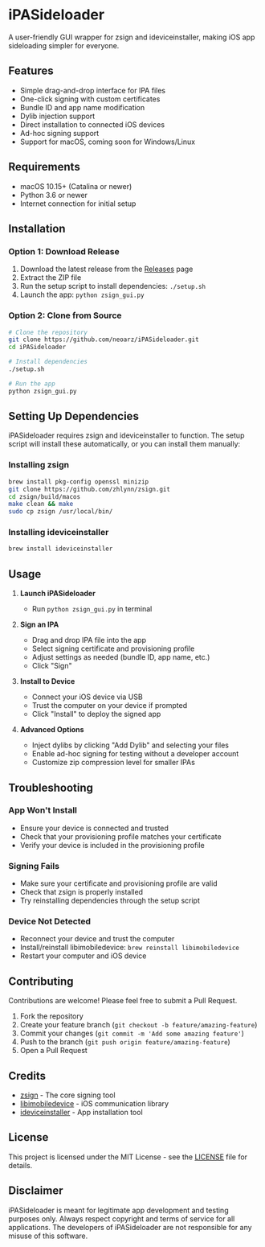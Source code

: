 # iPASideloader

A user-friendly GUI wrapper for zsign and ideviceinstaller, making iOS app sideloading simpler for everyone.

## Features

- Simple drag-and-drop interface for IPA files
- One-click signing with custom certificates
- Bundle ID and app name modification
- Dylib injection support
- Direct installation to connected iOS devices
- Ad-hoc signing support
- Support for macOS, coming soon for Windows/Linux

## Requirements

- macOS 10.15+ (Catalina or newer)
- Python 3.6 or newer
- Internet connection for initial setup

## Installation

### Option 1: Download Release

1. Download the latest release from the [Releases](https://github.com/neoarz/iPASideloader/releases) page
2. Extract the ZIP file
3. Run the setup script to install dependencies: `./setup.sh`
4. Launch the app: `python zsign_gui.py`

### Option 2: Clone from Source

```bash
# Clone the repository
git clone https://github.com/neoarz/iPASideloader.git
cd iPASideloader

# Install dependencies
./setup.sh

# Run the app
python zsign_gui.py
```

## Setting Up Dependencies

iPASideloader requires zsign and ideviceinstaller to function. The setup script will install these automatically, or you can install them manually:

### Installing zsign

```bash
brew install pkg-config openssl minizip
git clone https://github.com/zhlynn/zsign.git
cd zsign/build/macos
make clean && make
sudo cp zsign /usr/local/bin/
```

### Installing ideviceinstaller

```bash
brew install ideviceinstaller
```

## Usage

1. **Launch iPASideloader**
   - Run `python zsign_gui.py` in  terminal

2. **Sign an IPA**
   - Drag and drop  IPA file into the app
   - Select  signing certificate and provisioning profile
   - Adjust settings as needed (bundle ID, app name, etc.)
   - Click "Sign"

3. **Install to Device**
   - Connect your iOS device via USB
   - Trust the computer on your device if prompted
   - Click "Install" to deploy the signed app

4. **Advanced Options**
   - Inject dylibs by clicking "Add Dylib" and selecting your files
   - Enable ad-hoc signing for testing without a developer account
   - Customize zip compression level for smaller IPAs

## Troubleshooting

### App Won't Install

- Ensure your device is connected and trusted
- Check that your provisioning profile matches your certificate
- Verify your device is included in the provisioning profile

### Signing Fails

- Make sure your certificate and provisioning profile are valid
- Check that zsign is properly installed
- Try reinstalling dependencies through the setup script

### Device Not Detected

- Reconnect your device and trust the computer
- Install/reinstall libimobiledevice: `brew reinstall libimobiledevice`
- Restart your computer and iOS device

## Contributing

Contributions are welcome! Please feel free to submit a Pull Request.

1. Fork the repository
2. Create your feature branch (`git checkout -b feature/amazing-feature`)
3. Commit your changes (`git commit -m 'Add some amazing feature'`)
4. Push to the branch (`git push origin feature/amazing-feature`)
5. Open a Pull Request

## Credits

- [zsign](https://github.com/zhlynn/zsign) - The core signing tool
- [libimobiledevice](https://github.com/libimobiledevice/libimobiledevice) - iOS communication library
- [ideviceinstaller](https://github.com/libimobiledevice/ideviceinstaller) - App installation tool

## License

This project is licensed under the MIT License - see the [LICENSE](LICENSE) file for details.

## Disclaimer

iPASideloader is meant for legitimate app development and testing purposes only. Always respect copyright and terms of service for all applications. The developers of iPASideloader are not responsible for any misuse of this software. 
